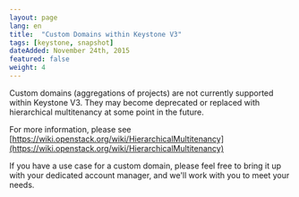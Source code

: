 ```yaml
---
layout: page
lang: en
title:  "Custom Domains within Keystone V3"
tags: [keystone, snapshot]
dateAdded: November 24th, 2015
featured: false
weight: 4
---
```


Custom domains (aggregations of projects) are not currently supported within Keystone V3. They may become deprecated or replaced with hierarchical multitenancy at some point in the future.  

For more information, please see [https://wiki.openstack.org/wiki/HierarchicalMultitenancy](https://wiki.openstack.org/wiki/HierarchicalMultitenancy)

If you have a use case for a custom domain, please feel free to bring it up with your dedicated account manager, and we'll work with you to meet your needs.
